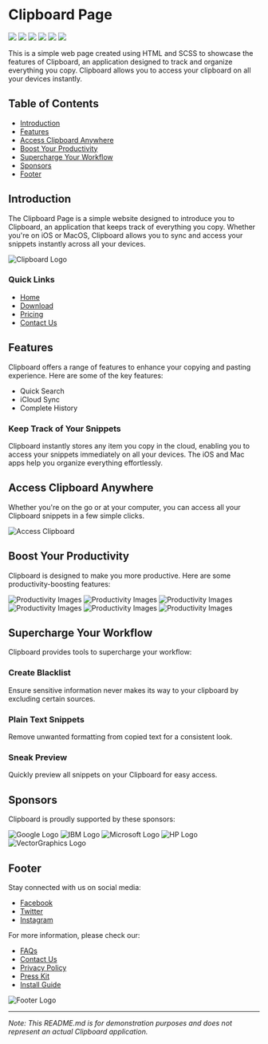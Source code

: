 # Clipboard Page

![](https://img.shields.io/github/last-commit/PW-UCA-2023/Taller-Sass-Flexbox-Grid/main)
![](https://img.shields.io/github/license/PW-UCA-2023/Taller-Sass-Flexbox-Grid)
![](https://img.shields.io/github/languages/top/PW-UCA-2023/Taller-Sass-Flexbox-Grid)
![](https://img.shields.io/github/repo-size/PW-UCA-2023/Taller-Sass-Flexbox-Grid)
![](https://img.shields.io/github/contributors/PW-UCA-2023/Taller-Sass-Flexbox-Grid)
![](https://img.shields.io/github/stars/PW-UCA-2023/Taller-Sass-Flexbox-Grid?style=social)

This is a simple web page created using HTML and SCSS to showcase the features of Clipboard, an application designed to track and organize everything you copy. Clipboard allows you to access your clipboard on all your devices instantly.

## Table of Contents

- [Introduction](#introduction)
- [Features](#features)
- [Access Clipboard Anywhere](#access-clipboard-anywhere)
- [Boost Your Productivity](#boost-your-productivity)
- [Supercharge Your Workflow](#supercharge-your-workflow)
- [Sponsors](#sponsors)
- [Footer](#footer)

## Introduction

The Clipboard Page is a simple website designed to introduce you to Clipboard, an application that keeps track of everything you copy. Whether you're on iOS or MacOS, Clipboard allows you to sync and access your snippets instantly across all your devices.

![Clipboard Logo](./assets/icons/logo.svg)

### Quick Links
- [Home](#)
- [Download](#)
- [Pricing](#)
- [Contact Us](#)

## Features

Clipboard offers a range of features to enhance your copying and pasting experience. Here are some of the key features:

- Quick Search
- iCloud Sync
- Complete History

### Keep Track of Your Snippets

Clipboard instantly stores any item you copy in the cloud, enabling you to access your snippets immediately on all your devices. The iOS and Mac apps help you organize everything effortlessly.

## Access Clipboard Anywhere

Whether you're on the go or at your computer, you can access all your Clipboard snippets in a few simple clicks.

![Access Clipboard](./assets/images/image-devices.png)

## Boost Your Productivity

Clipboard is designed to make you more productive. Here are some productivity-boosting features:

![Productivity Images](./assets/images/grid-image.jpg)
![Productivity Images](./assets/images/grid-image-2.jpg)
![Productivity Images](./assets/images/grid-image-3.jpg)
![Productivity Images](./assets/images/grid-image-4.jpg)
![Productivity Images](./assets/images/grid-image-5.jpg)
![Productivity Images](./assets/images/grid-image-6.jpg)

## Supercharge Your Workflow

Clipboard provides tools to supercharge your workflow:

### Create Blacklist

Ensure sensitive information never makes its way to your clipboard by excluding certain sources.

### Plain Text Snippets

Remove unwanted formatting from copied text for a consistent look.

### Sneak Preview

Quickly preview all snippets on your Clipboard for easy access.

## Sponsors

Clipboard is proudly supported by these sponsors:

![Google Logo](./assets/images/logo-google.png)
![IBM Logo](./assets/images/logo-ibm.png)
![Microsoft Logo](./assets/images/logo-microsoft.png)
![HP Logo](./assets/images/logo-hp.png)
![VectorGraphics Logo](./assets/images/logo-vector-graphics.png)

## Footer

Stay connected with us on social media:

- [Facebook](https://www.facebook.com)
- [Twitter](https://www.twitter.com)
- [Instagram](https://www.instagram.com)

For more information, please check our:

- [FAQs](#)
- [Contact Us](#)
- [Privacy Policy](#)
- [Press Kit](#)
- [Install Guide](#)

![Footer Logo](./assets/icons/logo.svg)

---

*Note: This README.md is for demonstration purposes and does not represent an actual Clipboard application.*